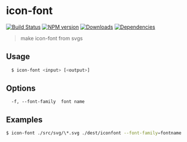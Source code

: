 icon-font
===

[![Build Status][travis-image]][travis-url]
[![NPM version][npm-image]][npm-url]
[![Downloads][downloads-image]][npm-url]
[![Dependencies][dep-image]][dep-url]

> make icon-font from svgs


## Usage

```sh
  $ icon-font <input> [<output>]
```

## Options

```
  -f, --font-family  font name
```

## Examples

```sh
$ icon-font ./src/svg/\*.svg ./dest/iconfont --font-family=fontname
```

[travis-url]: https://travis-ci.org/junmer/icon-font
[travis-image]: http://img.shields.io/travis/junmer/icon-font.svg
[downloads-image]: http://img.shields.io/npm/dm/icon-font.svg
[npm-url]: https://npmjs.org/package/icon-font
[npm-image]: http://img.shields.io/npm/v/icon-font.svg
[dep-url]: https://david-dm.org/junmer/icon-font
[dep-image]: http://img.shields.io/david/junmer/icon-font.svg
